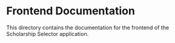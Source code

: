 # Frontend Documentation

This directory contains the documentation for the frontend of the Scholarship Selector application.
